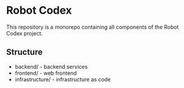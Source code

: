 # Robot Codex

This repository is a monorepo containing all components of the Robot Codex project.

## Structure

- backend/ - backend services
- frontend/ - web frontend
- infrastructure/ - infrastructure as code

